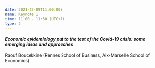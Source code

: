 ```yaml
---
date: 2021-12-09T11:00:00Z
name: Keynote 1
time: 11:00 - 11:30 (UTC+1)
type: 2
---
```


#### _Economic epidemiology put to the test of the Covid-19 crisis: some emerging ideas and approaches_

Raouf Boucekkine (Rennes School of Business, Aix-Marseille School of Economics)
